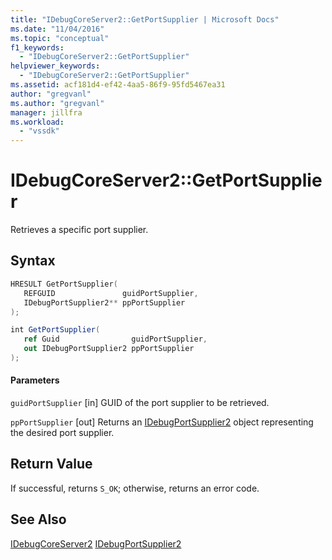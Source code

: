 ```yaml
---
title: "IDebugCoreServer2::GetPortSupplier | Microsoft Docs"
ms.date: "11/04/2016"
ms.topic: "conceptual"
f1_keywords:
  - "IDebugCoreServer2::GetPortSupplier"
helpviewer_keywords:
  - "IDebugCoreServer2::GetPortSupplier"
ms.assetid: acf181d4-ef42-4aa5-86f9-95fd5467ea31
author: "gregvanl"
ms.author: "gregvanl"
manager: jillfra
ms.workload:
  - "vssdk"
---
```

# IDebugCoreServer2::GetPortSupplier
Retrieves a specific port supplier.

## Syntax

```cpp
HRESULT GetPortSupplier( 
   REFGUID               guidPortSupplier,
   IDebugPortSupplier2** ppPortSupplier
);
```

```csharp
int GetPortSupplier( 
   ref Guid                guidPortSupplier,
   out IDebugPortSupplier2 ppPortSupplier
);
```

#### Parameters
 `guidPortSupplier`
 [in] GUID of the port supplier to be retrieved.

 `ppPortSupplier`
 [out] Returns an [IDebugPortSupplier2](../../../extensibility/debugger/reference/idebugportsupplier2.md) object representing the desired port supplier.

## Return Value
 If successful, returns `S_OK`; otherwise, returns an error code.

## See Also
 [IDebugCoreServer2](../../../extensibility/debugger/reference/idebugcoreserver2.md)
 [IDebugPortSupplier2](../../../extensibility/debugger/reference/idebugportsupplier2.md)